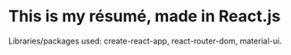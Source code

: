 # This is my résumé, made in React.js

Libraries/packages used: create-react-app, react-router-dom, material-ui.
